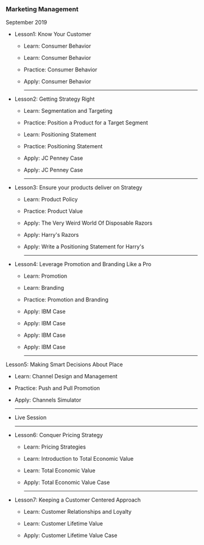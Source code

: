 ### Marketing Management

September 2019

- Lesson1: Know Your Customer

  - Learn: Consumer Behavior

  - Learn: Consumer Behavior

  - Practice: Consumer Behavior

  - Apply: Consumer Behavior

    -----------

    

- Lesson2: Getting Strategy Right

  - Learn: Segmentation and Targeting

  - Practice: Position a Product for a Target Segment

  - Learn: Positioning Statement

  - Practice: Positioning Statement

  - Apply: JC Penney Case

  - Apply: JC Penney Case

    ---------------

    

- Lesson3: Ensure your products deliver on Strategy

  - Learn: Product Policy

  - Practice: Product Value

  - Apply: The Very Weird World Of Disposable Razors

  - Apply: Harry's Razors

  - Apply: Write a Positioning Statement for Harry's

    ----------

    

- Lesson4: Leverage Promotion and Branding Like a Pro

  - Learn: Promotion

  - Learn: Branding

  - Practice: Promotion and Branding

  - Apply: IBM Case

  - Apply: IBM Case

  - Apply: IBM Case

  - Apply: IBM Case

    -------------------

    

Lesson5: Making Smart Decisions About Place

- Learn: Channel Design and Management

- Practice: Push and Pull Promotion

- Apply: Channels Simulator

  ----------

  

- Live Session

  ----------------

  

- Lesson6: Conquer Pricing Strategy

  - Learn: Pricing Strategies

  - Learn: Introduction to Total Economic Value

  - Learn: Total Economic Value

  - Apply: Total Economic Value Case

    --------------

    

- Lesson7: Keeping a Customer Centered Approach

  -  Learn: Customer Relationships and Loyalty

  -  Learn: Customer Lifetime Value

  -  Apply: Customer Lifetime Value Case

    